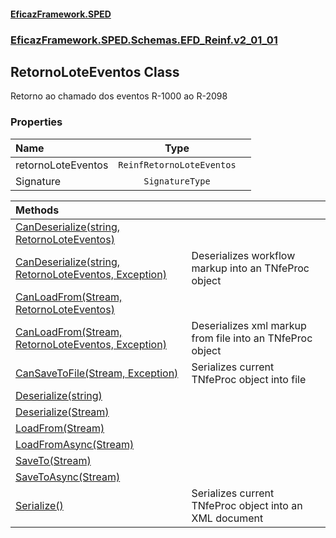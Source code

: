 #### [EficazFramework.SPED](EficazFrameworkSPED.md 'EficazFramework SPED')
### [EficazFramework.SPED.Schemas.EFD_Reinf.v2_01_01](EficazFramework.SPED.Schemas.EFD_Reinf.v2_01_01.md 'EficazFramework.SPED.Schemas.EFD_Reinf.v2_01_01')

## RetornoLoteEventos Class

Retorno ao chamado dos eventos R-1000 ao R-2098
### Properties

| Name | Type | |
| :--- | :---: | :--- |
| retornoLoteEventos | `ReinfRetornoLoteEventos` |  |
| Signature | `SignatureType` |  |

| Methods | |
| :--- | :--- |
| [CanDeserialize(string, RetornoLoteEventos)](EficazFramework.SPED.Schemas.EFD_Reinf.v2_01_01/RetornoLoteEventos/CanDeserialize(string,RetornoLoteEventos).md 'EficazFramework.SPED.Schemas.EFD_Reinf.v2_01_01.RetornoLoteEventos.CanDeserialize(string, EficazFramework.SPED.Schemas.EFD_Reinf.v2_01_01.RetornoLoteEventos)') | |
| [CanDeserialize(string, RetornoLoteEventos, Exception)](EficazFramework.SPED.Schemas.EFD_Reinf.v2_01_01/RetornoLoteEventos/CanDeserialize(string,RetornoLoteEventos,Exception).md 'EficazFramework.SPED.Schemas.EFD_Reinf.v2_01_01.RetornoLoteEventos.CanDeserialize(string, EficazFramework.SPED.Schemas.EFD_Reinf.v2_01_01.RetornoLoteEventos, System.Exception)') | Deserializes workflow markup into an TNfeProc object |
| [CanLoadFrom(Stream, RetornoLoteEventos)](EficazFramework.SPED.Schemas.EFD_Reinf.v2_01_01/RetornoLoteEventos/CanLoadFrom(Stream,RetornoLoteEventos).md 'EficazFramework.SPED.Schemas.EFD_Reinf.v2_01_01.RetornoLoteEventos.CanLoadFrom(System.IO.Stream, EficazFramework.SPED.Schemas.EFD_Reinf.v2_01_01.RetornoLoteEventos)') | |
| [CanLoadFrom(Stream, RetornoLoteEventos, Exception)](EficazFramework.SPED.Schemas.EFD_Reinf.v2_01_01/RetornoLoteEventos/CanLoadFrom(Stream,RetornoLoteEventos,Exception).md 'EficazFramework.SPED.Schemas.EFD_Reinf.v2_01_01.RetornoLoteEventos.CanLoadFrom(System.IO.Stream, EficazFramework.SPED.Schemas.EFD_Reinf.v2_01_01.RetornoLoteEventos, System.Exception)') | Deserializes xml markup from file into an TNfeProc object |
| [CanSaveToFile(Stream, Exception)](EficazFramework.SPED.Schemas.EFD_Reinf.v2_01_01/RetornoLoteEventos/CanSaveToFile(Stream,Exception).md 'EficazFramework.SPED.Schemas.EFD_Reinf.v2_01_01.RetornoLoteEventos.CanSaveToFile(System.IO.Stream, System.Exception)') | Serializes current TNfeProc object into file |
| [Deserialize(string)](EficazFramework.SPED.Schemas.EFD_Reinf.v2_01_01/RetornoLoteEventos/Deserialize(string).md 'EficazFramework.SPED.Schemas.EFD_Reinf.v2_01_01.RetornoLoteEventos.Deserialize(string)') | |
| [Deserialize(Stream)](EficazFramework.SPED.Schemas.EFD_Reinf.v2_01_01/RetornoLoteEventos/Deserialize(Stream).md 'EficazFramework.SPED.Schemas.EFD_Reinf.v2_01_01.RetornoLoteEventos.Deserialize(System.IO.Stream)') | |
| [LoadFrom(Stream)](EficazFramework.SPED.Schemas.EFD_Reinf.v2_01_01/RetornoLoteEventos/LoadFrom(Stream).md 'EficazFramework.SPED.Schemas.EFD_Reinf.v2_01_01.RetornoLoteEventos.LoadFrom(System.IO.Stream)') | |
| [LoadFromAsync(Stream)](EficazFramework.SPED.Schemas.EFD_Reinf.v2_01_01/RetornoLoteEventos/LoadFromAsync(Stream).md 'EficazFramework.SPED.Schemas.EFD_Reinf.v2_01_01.RetornoLoteEventos.LoadFromAsync(System.IO.Stream)') | |
| [SaveTo(Stream)](EficazFramework.SPED.Schemas.EFD_Reinf.v2_01_01/RetornoLoteEventos/SaveTo(Stream).md 'EficazFramework.SPED.Schemas.EFD_Reinf.v2_01_01.RetornoLoteEventos.SaveTo(System.IO.Stream)') | |
| [SaveToAsync(Stream)](EficazFramework.SPED.Schemas.EFD_Reinf.v2_01_01/RetornoLoteEventos/SaveToAsync(Stream).md 'EficazFramework.SPED.Schemas.EFD_Reinf.v2_01_01.RetornoLoteEventos.SaveToAsync(System.IO.Stream)') | |
| [Serialize()](EficazFramework.SPED.Schemas.EFD_Reinf.v2_01_01/RetornoLoteEventos/Serialize().md 'EficazFramework.SPED.Schemas.EFD_Reinf.v2_01_01.RetornoLoteEventos.Serialize()') | Serializes current TNfeProc object into an XML document |
